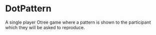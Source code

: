 # DotPattern
A single player Otree game where a pattern is shown to the participant which they will be asked to reproduce.
